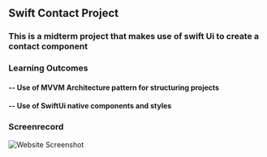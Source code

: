 ## Swift Contact Project

### This is a midterm project that makes use of swift Ui to create a contact component

### Learning Outcomes
#### -- Use of MVVM Architecture pattern for structuring projects
#### -- Use of SwiftUi native components and styles

### Screenrecord
![Website Screenshot](./screenrecord.gif)








